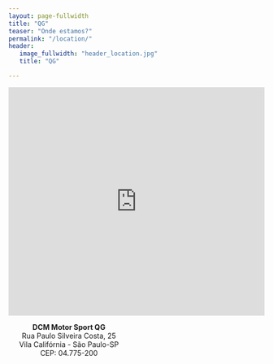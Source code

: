 ```yaml
---
layout: page-fullwidth
title: "QG"
teaser: "Onde estamos?"
permalink: "/location/"
header:
   image_fullwidth: "header_location.jpg"
   title: "QG"

---
```

<div class="row">
    <iframe src="https://www.google.com/maps/embed?pb=!1m18!1m12!1m3!1d913.4223999981537!2d-46.69935651193663!3d-23.687055899034057!2m3!1f0!2f0!3f0!3m2!1i1024!2i768!4f13.1!3m3!1m2!1s0x94ce4fd8325a92e5%3A0x569e0c358116d10e!2sR.+Paulo+Silveira+Costa%2C+25+-+Socorro%2C+S%C3%A3o+Paulo+-+SP%2C+04775-200!5e0!3m2!1spt-BR!2sbr!4v1488075612332" width="100%" height="450" frameborder="0" style="border:0" allowfullscreen></iframe>
</div>
<div class="row">
    <div class="small-6 large-centered columns">
        <br><br>
        <p style="text-align:center;">
            <strong>DCM Motor Sport QG</strong><br>
            Rua Paulo Silveira Costa, 25<br>
            Vila Califórnia - São Paulo-SP<br>
            CEP: 04.775-200
        </p>
    </div>
</div>
